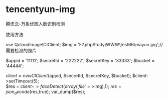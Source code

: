 # tencentyun-img
腾讯云-万象优图人脸识别检测


使用方法

use QcloudImage\CIClient;
$img = 'F:\phpStudy\WWW\test66\mayun.jpg';//需要检测的照片
			
$appid = '11111';
$secretId = '222222';
$secretKey = '33333';
$bucket = '44444';

$client = new CIClient($appid, $secretId, $secretKey, $bucket);
$client->setTimeout(5);  
$res = $client->faceDetect(array('file'=>$img),1);
$res = json_decode($res,true);
var_dump($res);

